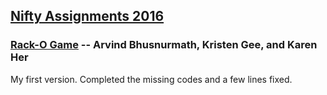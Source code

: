 ## [Nifty Assignments 2016]

### [Rack-O Game] -- Arvind Bhusnurmath, Kristen Gee, and Karen Her  

My first version.  Completed the missing codes and a few lines fixed.  

[Nifty Assignments 2016]: http://nifty.stanford.edu
[Rack-O Game]: http://nifty.stanford.edu/2016/arvind-racko/
